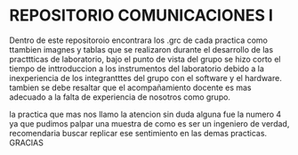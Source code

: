 # REPOSITORIO COMUNICACIONES I
Dentro de este repositoroio encontrara los .grc de cada practica como ttambien imagnes y tablas que se realizaron durante el desarrollo de las practtticas de laboratorio,
bajo el punto de vista del grupo se hizo corto el tiempo de inttroduccion a los instrumentos del laboratorio debido a la inexperiencia de los integrantttes del grupo con el software
y el hardware. tambien se debe resaltar que el acompañamiento docente es mas adecuado a la falta de experiencia de nosotros como grupo.

la practica que mas nos llamo la atencion sin duda alguna fue la numero 4 ya que pudimos palpar una muestra de como es ser un ingeniero de verdad, recomendaria buscar replicar ese 
sentimiento en las demas practicas. GRACIAS

